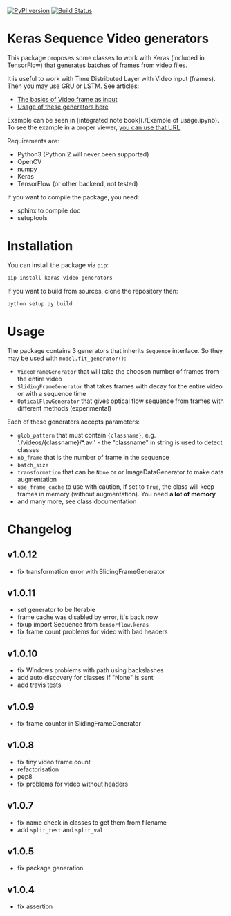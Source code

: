 [![PyPI version](https://badge.fury.io/py/keras-video-generators.svg)](https://pypi.org/project/keras-video-generators/) [![Build Status](https://travis-ci.org/metal3d/keras-video-generators.svg?branch=master)](https://travis-ci.org/metal3d/keras-video-generators)

# Keras Sequence Video generators

This package proposes some classes to work with Keras (included in TensorFlow) that generates batches of frames from video files.

It is useful to work with Time Distributed Layer with Video input (frames). Then you may use GRU or LSTM. 
See articles:

- [The basics of Video frame as input](https://medium.com/smileinnovation/how-to-work-with-time-distributed-data-in-a-neural-network-b8b39aa4ce00)
- [Usage of these generators here](https://medium.com/smileinnovation/training-neural-network-with-image-sequence-an-example-with-video-as-input-c3407f7a0b0f)

Example can be seen in [integrated note book](./Example of usage.ipynb).
To see the example in a proper viewer, [you can use that URL](https://nbviewer.jupyter.org/github/metal3d/keras-video-generators/blob/master/Example%20of%20usage.ipynb).


Requirements are:

- Python3 (Python 2 will never been supported)
- OpenCV
- numpy
- Keras
- TensorFlow (or other backend, not tested)

If you want to compile the package, you need:

- sphinx to compile doc
- setuptools

# Installation

You can install the package via `pip`:

```bash
pip install keras-video-generators
```

If you want to build from sources, clone the repository then:

```bash
python setup.py build
```

# Usage

The package contains 3 generators that inherits `Sequence` interface. So they may be used with `model.fit_generator()`:

- `VideoFrameGenerator` that will take the choosen number of frames from the entire video
- `SlidingFrameGenerator` that takes frames with decay for the entire video or with a sequence time
- `OpticalFlowGenerator` that gives optical flow sequence from frames with different methods (experimental)

Each of these generators accepts parameters:

- `glob_pattern` that must contain `{classname}`, e.g. './videos/{classname}/*.avi' - the "classname" in string is used to detect classes
- `nb_frame` that is the number of frame in the sequence
- `batch_size`
- `transformation` that can be `None` or or ImageDataGenerator to make data augmentation
- `use_frame_cache` to use with caution, if set to `True`, the class will keep frames in memory (without augmentation). You need **a lot of memory**
- and many more, see class documentation


# Changelog

## v1.0.12
- fix transformation error with SlidingFrameGenerator

## v1.0.11
- set generator to be Iterable
- frame cache was disabled by error, it's back now
- fixup import Sequence from `tensorflow.keras`
- fix frame count problems for video with bad headers

## v1.0.10
- fix Windows problems with path using backslashes
- add auto discovery for classes if "None" is sent
- add travis tests


## v1.0.9
- fix frame counter in SlidingFrameGenerator

## v1.0.8
- fix tiny video frame count
- refactorisation
- pep8
- fix problems for video without headers

## v1.0.7
- fix name check in classes to get them from filename
- add `split_test` and `split_val`

## v1.0.5

- fix package generation

## v1.0.4 

- fix assertion

